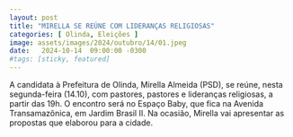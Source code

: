```yaml
---
layout: post
title: "MIRELLA SE REÚNE COM LIDERANÇAS RELIGIOSAS"
categories: [ Olinda, Eleições ]
image: assets/images/2024/outubro/14/01.jpeg
date:   2024-10-14  09:00:00 -0300
#tags: [sticky, featured]
---
```

A candidata à Prefeitura de Olinda, Mirella Almeida (PSD), se reúne, nesta segunda-feira (14.10), com pastores, pastores e lideranças religiosas, a partir das 19h. O encontro será no Espaço Baby, que fica na Avenida Transamazônica, em Jardim Brasil II. Na ocasião, Mirella vai apresentar as propostas que elaborou para a cidade.
